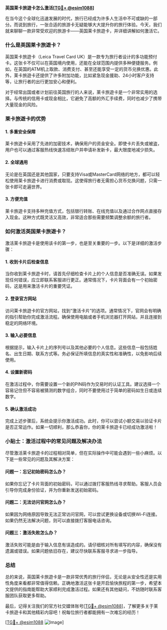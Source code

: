 **英国莱卡旅遊卡怎么激活[[TG💪+ @esim1088](https://t.me/s/esim1088)]**

在当今这个全球化迅速发展的时代，旅行已经成为许多人生活中不可或缺的一部分。而说到旅行，一张合适的旅游卡无疑能够大大提升你的旅行体验。今天，我们就来聊聊一款非常受欢迎的旅游卡——英国莱卡旅遊卡，并详细讲解如何激活它。

### 什么是英国莱卡旅遊卡？

英国莱卡旅遊卡（Leica Travel Card UK）是一款专为旅行者设计的多功能预付卡。这张卡不仅可以在英国境内使用，还能在全球范围内提供多种便捷服务。例如，在英国的ATM机上取款、消费支付、甚至还能享受一定的货币兑换优惠。此外，莱卡旅遊卡还提供了许多附加功能，比如紧急现金援助、24小时客户支持等，让旅行者的出行更加安心和便利。

对于经常出国或者计划前往英国旅行的人来说，莱卡旅遊卡是一个非常实用的选择。与传统的信用卡或现金相比，它避免了高额的外汇手续费，同时也减少了携带大量现金的风险。

### 莱卡旅遊卡的优势

#### 1. **多重安全保障**
莱卡旅遊卡采用了先进的加密技术，确保用户的资金安全。即使卡片丢失或被盗，用户也可以通过客服热线快速冻结账户并申请补发新卡，最大限度地减少损失。

#### 2. **全球通用**
无论是在英国还是其他国家，只要支持Visa或MasterCard网络的地方，都可以轻松使用莱卡旅遊卡进行消费或取现。这使得旅行者无需担心货币兑换问题，只需一张卡即可走遍世界。

#### 3. **方便充值**
莱卡旅遊卡支持多种充值方式，包括银行转账、在线充值以及通过合作网点直接存入现金。这种方式既灵活又高效，非常适合那些需要频繁调整余额的旅行者。

### 如何激活英国莱卡旅遊卡？

激活莱卡旅遊卡是使用该卡的第一步，也是至关重要的一步。以下是详细的激活步骤：

#### 1. **收到卡片后检查信息**
当你收到莱卡旅遊卡时，请首先仔细检查卡片上的个人信息是否准确无误。如果发现任何错误，应立即联系客服进行更正。通常情况下，卡片背面会有一个初始密码，这是用来激活卡片的重要凭证。

#### 2. **登录官方网站**
访问莱卡旅遊卡的官方网站，找到“激活卡片”的选项。通常情况下，官网会有明确的指引帮助你完成激活流程。确保使用电脑或者手机浏览器打开网站，并且连接到稳定的网络环境。

#### 3. **输入必要信息**
根据提示，输入卡片上的序列号以及其他必要的个人信息。这些信息一般包括姓名、出生日期、联系方式等。务必保证所填信息的真实性和准确性，以免影响后续使用。

#### 4. **设置新密码**
在激活过程中，你需要设置一个新的PIN码作为交易时的认证工具。建议选择一个容易记住但不容易被猜测的数字组合，同时不要使用过于简单的密码如生日或连续数字。

#### 5. **确认激活成功**
完成上述步骤后，系统会提示你激活成功。此时，你可以尝试小额交易以验证卡片是否正常运作。如果一切顺利，那么恭喜你，你的莱卡旅遊卡已经成功激活啦！

### 小贴士：激活过程中的常见问题及解决办法

尽管激活莱卡旅遊卡的过程相对简单，但在实际操作中可能会遇到一些小麻烦。以下是一些常见的问题及其解决方案：

#### 问题一：忘记初始密码怎么办？
如果你忘记了卡片背面的初始密码，可以通过拨打客服热线寻求帮助。客服人员会引导你完成身份验证，并为你重新发送初始密码。

#### 问题二：无法访问官网怎么办？
如果因为网络原因导致无法正常访问官网，可以尝试更换设备或切换Wi-Fi连接。如果仍然无法解决问题，则可以直接拨打客服电话咨询。

#### 问题三：激活失败怎么办？
激活失败可能是由于输入信息有误造成的。请仔细核对所有填写的内容，确保没有遗漏或错误。如果问题依旧存在，建议尽快联系客服寻求进一步指导。

### 总结

总的来说，英国莱卡旅遊卡是一款非常优秀的旅行伴侣，无论是从安全性还是实用性角度来看都非常值得信赖。正确地激活这张卡是开启愉快旅程的第一步，希望本文提供的指南能帮助大家顺利完成激活过程。如果还有其他疑问，不妨随时联系客服团队获取更多帮助。

最后，记得关注我们的官方社交媒体账号[[TG💪+ @esim1088](https://t.me/s/esim1088)]，了解更多关于莱卡旅遊卡和其他精彩内容吧！祝每位旅行者都能拥有一次难忘的经历！

[[TG💪+ @esim1088](https://t.me/s/esim1088) ![Image](https://i.postimg.cc/4NQfJmqS/Snipaste-2025-05-13-00-14-12.png)]